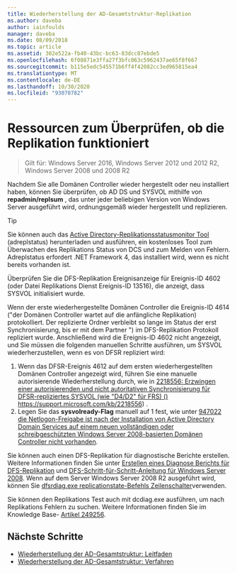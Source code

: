 ```yaml
---
title: Wiederherstellung der AD-Gesamtstruktur-Replikation
ms.author: daveba
author: iainfoulds
manager: daveba
ms.date: 08/09/2018
ms.topic: article
ms.assetid: 302e522a-fb40-43bc-bc63-83dcc87ebde5
ms.openlocfilehash: 6f08871e3ffa27f3bfc063c5962437ae65f8f667
ms.sourcegitcommit: b115e5edc545571b6ff4f42082cc3ed965815ea4
ms.translationtype: MT
ms.contentlocale: de-DE
ms.lasthandoff: 10/30/2020
ms.locfileid: "93070782"
---
```

# <a name="resources-to-verify-replication-is-working"></a>Ressourcen zum Überprüfen, ob die Replikation funktioniert

>Gilt für: Windows Server 2016, Windows Server 2012 und 2012 R2, Windows Server 2008 und 2008 R2

Nachdem Sie alle Domänen Controller wieder hergestellt oder neu installiert haben, können Sie überprüfen, ob AD DS und SYSVOL mithilfe von **repadmin/replsum** , das unter jeder beliebigen Version von Windows Server ausgeführt wird, ordnungsgemäß wieder hergestellt und replizieren.

> [!TIP]
> Sie können auch das [Active Directory-Replikationsstatusmonitor Tool](https://www.microsoft.com/download/details.aspx?id=30005) (adreplstatus) herunterladen und ausführen, ein kostenloses Tool zum Überwachen des Replikations Status von DCS und zum Melden von Fehlern. Adreplstatus erfordert .NET Framework 4, das installiert wird, wenn es nicht bereits vorhanden ist.

Überprüfen Sie die DFS-Replikation Ereignisanzeige für Ereignis-ID 4602 (oder Datei Replikations Dienst Ereignis-ID 13516), die anzeigt, dass SYSVOL initialisiert wurde.

Wenn der erste wiederhergestellte Domänen Controller die Ereignis-ID 4614 ("der Domänen Controller wartet auf die anfängliche Replikation) protokolliert. Der replizierte Ordner verbleibt so lange im Status der erst Synchronisierung, bis er mit dem Partner ") im DFS-Replikation Protokoll repliziert wurde. Anschließend wird die Ereignis-ID 4602 nicht angezeigt, und Sie müssen die folgenden manuellen Schritte ausführen, um SYSVOL wiederherzustellen, wenn es von DFSR repliziert wird:

1. Wenn das DFSR-Ereignis 4612 auf dem ersten wiederhergestellten Domänen Controller angezeigt wird, führen Sie eine manuelle autorisierende Wiederherstellung durch, wie in [2218556: Erzwingen einer autorisierenden und nicht autoritativen Synchronisierung für DFSR-repliziertes SYSVOL (wie "D4/D2" für FRS) ()](https://support.microsoft.com/kb/2218556) https://support.microsoft.com/kb/2218556) .
2. Legen Sie das **sysvolready-Flag** manuell auf 1 fest, wie unter [947022 die Netlogon-Freigabe ist nach der Installation von Active Directory Domain Services auf einem neuen vollständigen oder schreibgeschützten Windows Server 2008-basierten Domänen Controller nicht vorhanden](https://support.microsoft.com/kb/947022).

Sie können auch einen DFS-Replikation für diagnostische Berichte erstellen. Weitere Informationen finden Sie unter [Erstellen eines Diagnose Berichts für DFS-Replikation](/previous-versions/windows/it-pro/windows-server-2008-R2-and-2008/cc754227(v=ws.11)) und [DFS-Schritt-für-Schritt-Anleitung für Windows Server 2008](/previous-versions/windows/it-pro/windows-server-2008-R2-and-2008/cc754227(v=ws.11)). Wenn auf dem Server Windows Server 2008 R2 ausgeführt wird, können Sie [dfsrdiag.exe replicationstate-Befehls Zeilenschalter](/previous-versions/windows/it-pro/windows-server-2008-R2-and-2008/cc754227(v=ws.11))verwenden.

Sie können den Replikations Test auch mit dcdiag.exe ausführen, um nach Replikations Fehlern zu suchen. Weitere Informationen finden Sie im Knowledge Base- [Artikel 249256](https://support.microsoft.com/kb/249256).

## <a name="next-steps"></a>Nächste Schritte

- [Wiederherstellung der AD-Gesamtstruktur: Leitfaden](AD-Forest-Recovery-Guide.md)
- [Wiederherstellung der AD-Gesamtstruktur: Verfahren](AD-Forest-Recovery-Procedures.md)
